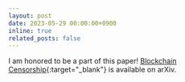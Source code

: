 ```yaml
---
layout: post
date: 2023-05-29 00:00:00+0900
inline: true
related_posts: false
---
```

I am honored to be a part of this paper! [Blockchain Censorship](https://arxiv.org/abs/2305.18545){:target="\_blank"} is available on arXiv. 
